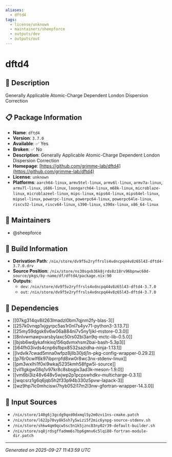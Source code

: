 ```yaml
---
aliases:
  - dftd4
tags:
  - license/unknown
  - maintainers/sheepforce
  - outputs/dev
  - outputs/out
---
```


# dftd4

## 📝 Description

Generally Applicable Atomic-Charge Dependent London Dispersion Correction

## 📋 Package Information

- **Name**: `dftd4`
- **Version**: `3.7.0`
- **Available**: ✅ Yes
- **Broken**: ✅ No
- **Description**: Generally Applicable Atomic-Charge Dependent London Dispersion Correction
- **Homepage**: [https://github.com/grimme-lab/dftd4](https://github.com/grimme-lab/dftd4)
- **License**: `unknown`
- **Platforms**: `aarch64-linux`, `armv5tel-linux`, `armv6l-linux`, `armv7a-linux`, `armv7l-linux`, `i686-linux`, `loongarch64-linux`, `m68k-linux`, `microblaze-linux`, `microblazeel-linux`, `mips-linux`, `mips64-linux`, `mips64el-linux`, `mipsel-linux`, `powerpc-linux`, `powerpc64-linux`, `powerpc64le-linux`, `riscv32-linux`, `riscv64-linux`, `s390-linux`, `s390x-linux`, `x86_64-linux`
## 👥 Maintainers

- @sheepforce


## 🔧 Build Information

- **Derivation Path**: `/nix/store/dv9f5v2ryffrsls4vdncpq44v8z65l43-dftd4-3.7.0.drv`
- **Source Position**: `/nix/store/ns30sqxb36k8jrds8z18rv96bpnwc60d-source/pkgs/by-name/df/dftd4/package.nix:90`
- **Outputs**:
  - `dev`:  `/nix/store/dv9f5v2ryffrsls4vdncpq44v8z65l43-dftd4-3.7.0`
  - `out`:  `/nix/store/dv9f5v2ryffrsls4vdncpq44v8z65l43-dftd4-3.7.0`

## 🔗 Dependencies

- [[07kg314qv8il263lmadzl0bm7qjnm2fy-blas-3]]
- [[257k0vnqp1xjgyrpc5as1r0nl7s4yv71-python3-3.13.7]]
- [[25my59dgsk6v6w06a884ni7v5ny1jikl-mstore-0.3.0]]
- [[8nlvwmawpvarsbylaxc50rs02bi3an9q-mctc-lib-0.5.0]]
- [[bjsb6wdjykafnkixq156qdvmxhsm2bai-bash-5.3p3]]
- [[i64fh03ivds4cnp6sfbpx8532sazidha-ninja-1.13.1]]
- [[lvdvlk7cwad5mna0wfpz8jllb30jdj1n-pkg-config-wrapper-0.29.2]]
- [[p76r0cwlf6k97ibprrpfd8xw0r8wc3nx-stdenv-linux]]
- [[pm3wxlhi1f0xi9wkaj5235kmh58fgw5i-source]]
- [[vil1lgkgw08q1v97kr8c8sbsgix3ad3k-meson-1.9.0]]
- [[vm6bi3iz48v648v5wjwp2p1pcpswhdkv-multicharge-0.3.1]]
- [[wqcsrz1g6q6jqb5h2f33p94b330z5pvw-lapack-3]]
- [[wz9hp7lc0mhciswi7hyb052i17m2l3nw-gfortran-wrapper-14.3.0]]

## 📁 Input Sources

- `/nix/store/140g6j3gcdg9qxd0dxmql5y2m0zvi1ns-cmake.patch`
- `/nix/store/l622p70vy8k5sh7y5wizi5f2mic6ynpg-source-stdenv.sh`
- `/nix/store/shkw4qm9qcw5sc5n1k5jznc83ny02r39-default-builder.sh`
- `/nix/store/sq8jrdsgffadmm6s7bp6gmnv6c5lqi80-fortran-module-dir.patch`

---
*Generated on 2025-09-27 11:43:59 UTC*
